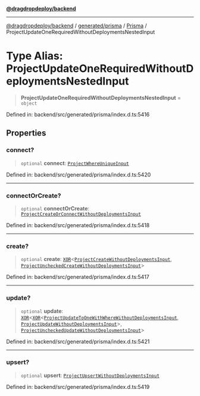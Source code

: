 [**@dragdropdeploy/backend**](../../../../../README.md)

***

[@dragdropdeploy/backend](../../../../../README.md) / [generated/prisma](../../../README.md) / [Prisma](../README.md) / ProjectUpdateOneRequiredWithoutDeploymentsNestedInput

# Type Alias: ProjectUpdateOneRequiredWithoutDeploymentsNestedInput

> **ProjectUpdateOneRequiredWithoutDeploymentsNestedInput** = `object`

Defined in: backend/src/generated/prisma/index.d.ts:5416

## Properties

### connect?

> `optional` **connect**: [`ProjectWhereUniqueInput`](ProjectWhereUniqueInput.md)

Defined in: backend/src/generated/prisma/index.d.ts:5420

***

### connectOrCreate?

> `optional` **connectOrCreate**: [`ProjectCreateOrConnectWithoutDeploymentsInput`](ProjectCreateOrConnectWithoutDeploymentsInput.md)

Defined in: backend/src/generated/prisma/index.d.ts:5418

***

### create?

> `optional` **create**: [`XOR`](XOR.md)\<[`ProjectCreateWithoutDeploymentsInput`](ProjectCreateWithoutDeploymentsInput.md), [`ProjectUncheckedCreateWithoutDeploymentsInput`](ProjectUncheckedCreateWithoutDeploymentsInput.md)\>

Defined in: backend/src/generated/prisma/index.d.ts:5417

***

### update?

> `optional` **update**: [`XOR`](XOR.md)\<[`XOR`](XOR.md)\<[`ProjectUpdateToOneWithWhereWithoutDeploymentsInput`](ProjectUpdateToOneWithWhereWithoutDeploymentsInput.md), [`ProjectUpdateWithoutDeploymentsInput`](ProjectUpdateWithoutDeploymentsInput.md)\>, [`ProjectUncheckedUpdateWithoutDeploymentsInput`](ProjectUncheckedUpdateWithoutDeploymentsInput.md)\>

Defined in: backend/src/generated/prisma/index.d.ts:5421

***

### upsert?

> `optional` **upsert**: [`ProjectUpsertWithoutDeploymentsInput`](ProjectUpsertWithoutDeploymentsInput.md)

Defined in: backend/src/generated/prisma/index.d.ts:5419
